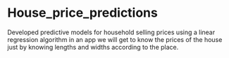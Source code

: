 # House_price_predictions
Developed predictive models for household selling prices using a linear regression algorithm in an app we
will get to know the prices of the house just by knowing lengths and widths according to the place.
